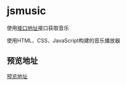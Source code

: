 # jsmusic

使用[接口地址](http://api.jirengu.com/fm/getChannels.php)接口获取音乐

使用HTML、CSS、JavaScript构建的音乐播放器

## 预览地址

[预览地址](http://39.106.112.168/music)

